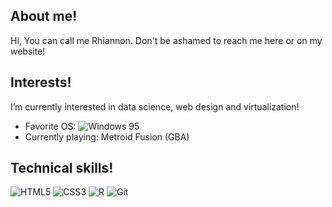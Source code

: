 ## About me!
Hi, You can call me Rhiannon. Don't be ashamed to reach me here or on my website!

## Interests!
I’m currently interested in data science, web design and virtualization! 
- Favorite OS:  ![Windows 95](https://img.shields.io/badge/Windows%2095-008484?style=for-the-badge&logo=windows95&logoColor=white)
- Currently playing: Metroid Fusion (GBA)

## Technical skills!
![HTML5](https://img.shields.io/badge/html5-%23E34F26.svg?style=for-the-badge&logo=html5&logoColor=white)
![CSS3](https://img.shields.io/badge/css3-%231572B6.svg?style=for-the-badge&logo=css3&logoColor=white)
![R](https://img.shields.io/badge/r-%23276DC3.svg?style=for-the-badge&logo=r&logoColor=white)
![Git](https://img.shields.io/badge/git-%23F05033.svg?style=for-the-badge&logo=git&logoColor=white)
<!---
Rhia-nnon/Rhia-nnon is a ✨ special ✨ repository because its `README.md` (this file) appears on your GitHub profile.
You can click the Preview link to take a look at your changes.
--->
